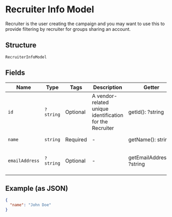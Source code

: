 
# Recruiter Info Model

Recruiter is the user creating the campaign and you may want to use this to provide filtering by recruiter for groups sharing an account.

## Structure

`RecruiterInfoModel`

## Fields

| Name | Type | Tags | Description | Getter | Setter |
|  --- | --- | --- | --- | --- | --- |
| `id` | `?string` | Optional | A vendor-related unique identification for the Recruiter | getId(): ?string | setId(?string id): void |
| `name` | `string` | Required | - | getName(): string | setName(string name): void |
| `emailAddress` | `?string` | Optional | - | getEmailAddress(): ?string | setEmailAddress(?string emailAddress): void |

## Example (as JSON)

```json
{
  "name": "John Doe"
}
```

